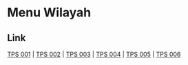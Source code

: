 # Menu Wilayah

## Link

[TPS 001](https://github.com/gigit-pemilu/pemilu-2024-76-sulawesi-barat/tree/main/pileg-dpr/hitung-suara/sub/76-sulawesi-barat/sub/05-majene/sub/05-ulumanda/sub/2004-ulumanda/sub/001-tps)
 | 
[TPS 002](https://github.com/gigit-pemilu/pemilu-2024-76-sulawesi-barat/tree/main/pileg-dpr/hitung-suara/sub/76-sulawesi-barat/sub/05-majene/sub/05-ulumanda/sub/2004-ulumanda/sub/002-tps)
 | 
[TPS 003](https://github.com/gigit-pemilu/pemilu-2024-76-sulawesi-barat/tree/main/pileg-dpr/hitung-suara/sub/76-sulawesi-barat/sub/05-majene/sub/05-ulumanda/sub/2004-ulumanda/sub/003-tps)
 | 
[TPS 004](https://github.com/gigit-pemilu/pemilu-2024-76-sulawesi-barat/tree/main/pileg-dpr/hitung-suara/sub/76-sulawesi-barat/sub/05-majene/sub/05-ulumanda/sub/2004-ulumanda/sub/004-tps)
 | 
[TPS 005](https://github.com/gigit-pemilu/pemilu-2024-76-sulawesi-barat/tree/main/pileg-dpr/hitung-suara/sub/76-sulawesi-barat/sub/05-majene/sub/05-ulumanda/sub/2004-ulumanda/sub/005-tps)
 | 
[TPS 006](https://github.com/gigit-pemilu/pemilu-2024-76-sulawesi-barat/tree/main/pileg-dpr/hitung-suara/sub/76-sulawesi-barat/sub/05-majene/sub/05-ulumanda/sub/2004-ulumanda/sub/006-tps)

